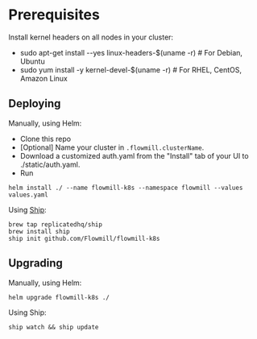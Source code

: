 
# Prerequisites

Install kernel headers on all nodes in your cluster:
  * sudo apt-get install --yes linux-headers-$(uname -r)  # For Debian, Ubuntu
  * sudo yum install -y kernel-devel-$(uname -r)  # For RHEL, CentOS, Amazon Linux

## Deploying

Manually, using Helm:
* Clone this repo
* [Optional] Name your cluster in `.flowmill.clusterName`.
* Download a customized auth.yaml from the "Install" tab of your UI to ./static/auth.yaml.
* Run
```
helm install ./ --name flowmill-k8s --namespace flowmill --values values.yaml
```

Using [Ship](https://github.com/replicatedhq/ship):
```
brew tap replicatedhq/ship
brew install ship
ship init github.com/Flowmill/flowmill-k8s
```

## Upgrading

Manually, using Helm:
```
helm upgrade flowmill-k8s ./
```

Using Ship:
```
ship watch && ship update
```

